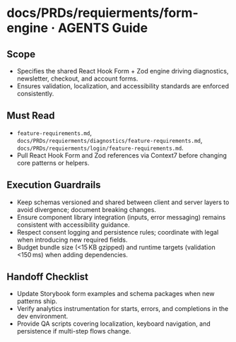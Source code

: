 # docs/PRDs/requierments/form-engine · AGENTS Guide

## Scope
- Specifies the shared React Hook Form + Zod engine driving diagnostics, newsletter, checkout, and account forms.
- Ensures validation, localization, and accessibility standards are enforced consistently.

## Must Read
- `feature-requirements.md`, `docs/PRDs/requierments/diagnostics/feature-requirements.md`, `docs/PRDs/requierments/login/feature-requirements.md`.
- Pull React Hook Form and Zod references via Context7 before changing core patterns or helpers.

## Execution Guardrails
- Keep schemas versioned and shared between client and server layers to avoid divergence; document breaking changes.
- Ensure component library integration (inputs, error messaging) remains consistent with accessibility guidance.
- Respect consent logging and persistence rules; coordinate with legal when introducing new required fields.
- Budget bundle size (<15 KB gzipped) and runtime targets (validation <150 ms) when adding dependencies.

## Handoff Checklist
- Update Storybook form examples and schema packages when new patterns ship.
- Verify analytics instrumentation for starts, errors, and completions in the dev environment.
- Provide QA scripts covering localization, keyboard navigation, and persistence if multi-step flows change.
